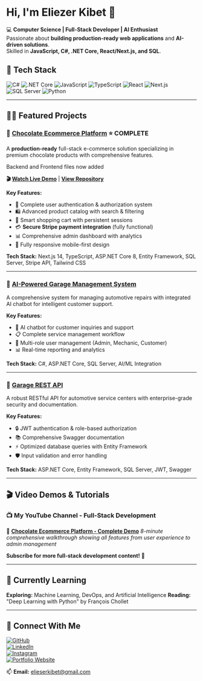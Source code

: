 # Hi, I'm Eliezer Kibet 👋  

💻 **Computer Science | Full-Stack Developer | AI Enthusiast**  
Passionate about **building production-ready web applications** and **AI-driven solutions**.  
Skilled in **JavaScript, C#, .NET Core, React/Next.js, and SQL**.  

## 🚀 Tech Stack  
![C#](https://img.shields.io/badge/C%23-239120?style=for-the-badge&logo=c-sharp&logoColor=white)
![.NET Core](https://img.shields.io/badge/.NET_Core-512BD4?style=for-the-badge&logo=dotnet&logoColor=white)
![JavaScript](https://img.shields.io/badge/JavaScript-F7DF1E?style=for-the-badge&logo=javascript&logoColor=black)
![TypeScript](https://img.shields.io/badge/TypeScript-3178C6?style=for-the-badge&logo=typescript&logoColor=white)
![React](https://img.shields.io/badge/React-61DAFB?style=for-the-badge&logo=react&logoColor=black)
![Next.js](https://img.shields.io/badge/Next.js-000000?style=for-the-badge&logo=nextdotjs&logoColor=white)
![SQL Server](https://img.shields.io/badge/SQL_Server-CC2927?style=for-the-badge&logo=microsoft-sql-server&logoColor=white)
![Python](https://img.shields.io/badge/Python-3776AB?style=for-the-badge&logo=python&logoColor=white)

---

## 👨‍💻 Featured Projects  

### 🍫 **[Chocolate Ecommerce Platform](https://github.com/EliezerKibet/ECommerce-Platform)** ⭐ **COMPLETE**
A **production-ready** full-stack e-commerce solution specializing in premium chocolate products with comprehensive features.

Backend and Frontend files now added

**🎬 [Watch Live Demo](https://youtu.be/91_lUz7Gw2E)** | **[View Repository](https://github.com/EliezerKibet/ECommerce-Platform)**

**Key Features:**
- 🔐 Complete user authentication & authorization system
- 🛍️ Advanced product catalog with search & filtering
- 🛒 Smart shopping cart with persistent sessions
- 💳 **Secure Stripe payment integration** (fully functional)
- 📊 Comprehensive admin dashboard with analytics
- 📱 Fully responsive mobile-first design

**Tech Stack:** Next.js 14, TypeScript, ASP.NET Core 8, Entity Framework, SQL Server, Stripe API, Tailwind CSS

---

### 🚗 **[AI-Powered Garage Management System](https://github.com/EliezerKibet/AI_based_garage)**  
A comprehensive system for managing automotive repairs with integrated AI chatbot for intelligent customer support.

**Key Features:**
- 🤖 AI chatbot for customer inquiries and support
- 📋 Complete service management workflow
- 👥 Multi-role user management (Admin, Mechanic, Customer)
- 📊 Real-time reporting and analytics

**Tech Stack:** C#, ASP.NET Core, SQL Server, AI/ML Integration

---

### 🔧 **[Garage REST API](https://github.com/EliezerKibet/Garage-API)**  
A robust RESTful API for automotive service centers with enterprise-grade security and documentation.

**Key Features:**
- 🔒 JWT authentication & role-based authorization
- 📚 Comprehensive Swagger documentation
- ⚡ Optimized database queries with Entity Framework
- 🛡️ Input validation and error handling

**Tech Stack:** ASP.NET Core, Entity Framework, SQL Server, JWT, Swagger

---

## 🎬 Video Demos & Tutorials

### 📺 **My YouTube Channel - Full-Stack Development**

🎥 **[Chocolate Ecommerce Platform - Complete Demo](https://youtu.be/91_lUz7Gw2E)**
*8-minute comprehensive walkthrough showing all features from user experience to admin management*

**Subscribe for more full-stack development content!** 📢

---

## 📖 Currently Learning  
**Exploring:** Machine Learning, DevOps, and Artificial Intelligence 
**Reading:** "Deep Learning with Python" by François Chollet  

---

## 🔗 Connect With Me  

[![GitHub](https://img.shields.io/badge/GitHub-181717?style=for-the-badge&logo=github&logoColor=white)](https://github.com/EliezerKibet)  
[![LinkedIn](https://img.shields.io/badge/LinkedIn-0077B5?style=for-the-badge&logo=linkedin&logoColor=white)](https://www.linkedin.com/in/eliezer-kibet-80217a301/)  
[![Instagram](https://img.shields.io/badge/Instagram-E4405F?style=for-the-badge&logo=instagram&logoColor=white)](https://www.instagram.com/kibeet_qc/)  
[![Portfolio Website](https://img.shields.io/badge/Portfolio-FF5722?style=for-the-badge&logo=web&logoColor=white)](https://eliezerkibet.github.io/)

📫 **Email:** [elieserkibet@gmail.com](mailto:elieserkibet@gmail.com)
